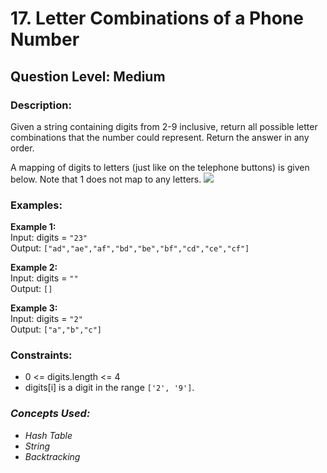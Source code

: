 # 17. Letter Combinations of a Phone Number
## Question Level: Medium
### Description:
Given a string containing digits from 2-9 inclusive, return all possible letter combinations that the number could represent. Return the answer in any order.

A mapping of digits to letters (just like on the telephone buttons) is given below. Note that 1 does not map to any letters.
<img src = "https://assets.leetcode.com/uploads/2022/03/15/1200px-telephone-keypad2svg.png"><br>

### Examples:
<b>Example 1:</b><br>
Input: digits = ``"23"``<br>
Output: ``["ad","ae","af","bd","be","bf","cd","ce","cf"]``<br>

<b>Example 2:</b><br>
Input: digits = ``""``<br>
Output: ``[]``<br>

<b>Example 3:</b><br>
Input: digits = ``"2"``<br>
Output: ``["a","b","c"]``<br>

### Constraints:
- 0 <= digits.length <= 4
- digits[i] is a digit in the range ``['2', '9']``.

### <i>Concepts Used:
- Hash Table
- String
- Backtracking </i>